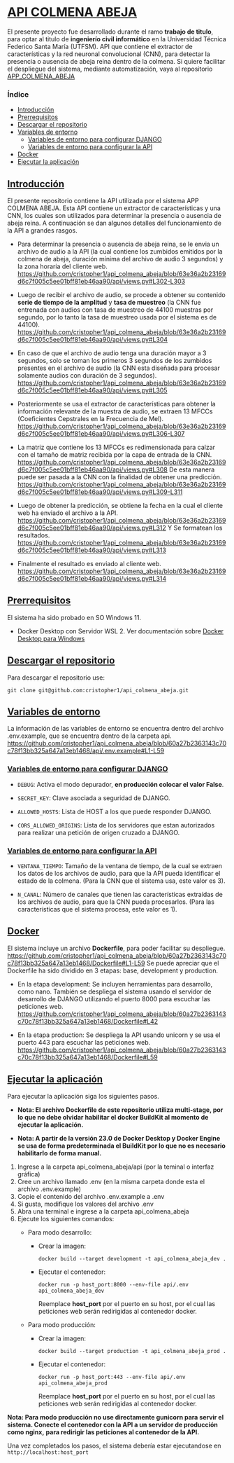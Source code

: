 # [API COLMENA ABEJA](#indice)

El presente proyecto fue desarrollado durante el ramo **trabajo de titulo**, para optar al titulo de **ingenierío civil informático** en la Universidad Técnica
Federico Santa María (UTFSM). API que contiene el extractor de características y la red neuronal convolucional (CNN), para detectar la presencia o ausencia de abeja reina dentro de la colmena. Si quiere facilitar el despliegue del sistema, mediante automatización, vaya al repositorio [APP_COLMENA_ABEJA](https://github.com/cristopher1/app_colmena_abeja)

### <a id="indice"></a> Índice

* <a id="introduccion"></a>[Introducción](#Introducción)
* <a id="pre-rrequisitos"></a> [Prerrequisitos](#Prerrequisitos)
* <a id="descarga"></a> [Descargar el repositorio](#Descargar-el-repositorio)
* <a id="entorno"></a>[Variables de entorno](#Variables-de-entorno)
  * <a id="entorno-django"></a>[Variables de entorno para configurar DJANGO](#Variables-de-entorno-para-configurar-DJANGO)
  * <a id="entorno-api"></a>[Variables de entorno para configurar la API](#Variables-de-entorno-para-configurar-la-API)
* <a id="dockerfile"></a>[Docker](#Docker)
* <a id="run"></a>[Ejecutar la aplicación](#Ejecutar-la-aplicación)

## <a id="Introducción"></a> [Introducción](#introduccion)

El presente repositorio contiene la API utilizada por el sistema APP COLMENA ABEJA. Esta API contiene un extractor de características y una CNN, los cuales son utilizados para determinar la presencia o ausencia de abeja reina. A continuación se dan algunos detalles del funcionamiento de la API a grandes rasgos.

* Para determinar la presencia o ausencia de abeja reina, se le envia un archivo de audio a la API (la cual contiene los zumbidos emitidos por la colmena de abeja, duración mínima del archivo de audio 3 segundos) y la zona horaria del cliente web. https://github.com/cristopher1/api_colmena_abeja/blob/63e36a2b23169d6c7f005c5ee01bff81eb46aa90/api/views.py#L302-L303
  
* Luego de recibir el archivo de audio, se procede a obtener su contenido **serie de tiempo de la amplitud** y **tasa de muestreo** (la CNN fue entrenada con audios con tasa de muestreo de 44100 muestras por segundo, por lo tanto la tasa de muestreo usada por el sistema es de 44100). https://github.com/cristopher1/api_colmena_abeja/blob/63e36a2b23169d6c7f005c5ee01bff81eb46aa90/api/views.py#L304

* En caso de que el archivo de audio tenga una duración mayor a 3 segundos, solo se toman los primeros 3 segundos de los zumbidos presentes en el archivo de audio (la CNN esta diseñada para procesar solamente audios con duración de 3 segundos). https://github.com/cristopher1/api_colmena_abeja/blob/63e36a2b23169d6c7f005c5ee01bff81eb46aa90/api/views.py#L305

* Posteriormente se usa el extractor de características para obtener la información relevante de la muestra de audio, se extraen 13 MFCCs (Coeficientes Cepstrales en la Frecuencia de Mel). https://github.com/cristopher1/api_colmena_abeja/blob/63e36a2b23169d6c7f005c5ee01bff81eb46aa90/api/views.py#L306-L307

* La matriz que contiene los 13 MFCCs es redimensionada para calzar con el tamaño de matriz recibida por la capa de entrada de la CNN. https://github.com/cristopher1/api_colmena_abeja/blob/63e36a2b23169d6c7f005c5ee01bff81eb46aa90/api/views.py#L308 De esta manera puede ser pasada a la CNN con la finalidad de obtener una predicción. https://github.com/cristopher1/api_colmena_abeja/blob/63e36a2b23169d6c7f005c5ee01bff81eb46aa90/api/views.py#L309-L311

* Luego de obtener la predicción, se obtiene la fecha en la cual el cliente web ha enviado el archivo a la API. https://github.com/cristopher1/api_colmena_abeja/blob/63e36a2b23169d6c7f005c5ee01bff81eb46aa90/api/views.py#L312 Y Se formatean los resultados. https://github.com/cristopher1/api_colmena_abeja/blob/63e36a2b23169d6c7f005c5ee01bff81eb46aa90/api/views.py#L313

* Finalmente el resultado es enviado al cliente web. https://github.com/cristopher1/api_colmena_abeja/blob/63e36a2b23169d6c7f005c5ee01bff81eb46aa90/api/views.py#L314

## <a id="Prerrequisitos"></a> [Prerrequisitos](#pre-rrequisitos)

El sistema ha sido probado en SO Windows 11.

* Docker Desktop con Servidor WSL 2. Ver documentación sobre [Docker Desktop para Windows](https://docs.docker.com/desktop/install/windows-install/)

## <a id="Descargar-el-repositorio"></a> [Descargar el repositorio](#descarga)

Para descargar el repositorio use:

```console
git clone git@github.com:cristopher1/api_colmena_abeja.git
```

## <a id="Variables-de-entorno"></a> [Variables de entorno](#entorno)

La información de las variables de entorno se encuentra dentro del archivo .env.example, que se encuentra dentro de la carpeta api. https://github.com/cristopher1/api_colmena_abeja/blob/60a27b2363143c70c78f13bb325a647a13eb1468/api/.env.example#L1-L59

### <a id="Variables-de-entorno-para-configurar-DJANGO"></a> [Variables de entorno para configurar DJANGO](#entorno-django)

* ```DEBUG```: Activa el modo depurador, **en producción colocar el valor False**.
  
* ```SECRET_KEY```: Clave asociada a seguridad de DJANGO.
  
* ```ALLOWED_HOSTS```: Lista de HOST a los que puede responder DJANGO.
  
* ```CORS_ALLOWED_ORIGINS```: Lista de los servidores que estan autorizados para realizar una petición de origen cruzado a DJANGO.

### <a id="Variables-de-entorno-para-configurar-la-API"></a> [Variables de entorno para configurar la API](#entorno-api)

* ```VENTANA_TIEMPO```: Tamaño de la ventana de tiempo, de la cual se extraen los datos de los archivos de audio, para que la API pueda identificar el estado de
la colmena. (Para la CNN que el sistema usa, este valor es 3).

* ```N_CANAL```: Número de canales que tienen las características extraídas de los archivos de audio, para que la CNN pueda procesarlos. (Para las características
que el sistema procesa, este valor es 1).

## <a id="Docker"></a> [Docker](#dockerfile)

El sistema incluye un archivo **Dockerfile**, para poder facilitar su despliegue.
https://github.com/cristopher1/api_colmena_abeja/blob/60a27b2363143c70c78f13bb325a647a13eb1468/Dockerfile#L1-L59 Se puede apreciar que el Dockerfile ha sido
dividido en 3 etapas: base, development y production.

* En la etapa development: Se incluyen herramientas para desarrollo, como nano. Tambíén se despliega el sistema usando el servidor de desarrollo de DJANGO
utilizando el puerto 8000 para escuchar las peticiones web.
https://github.com/cristopher1/api_colmena_abeja/blob/60a27b2363143c70c78f13bb325a647a13eb1468/Dockerfile#L42

* En la etapa production: Se despliega la API usando unicorn y se usa el puerto 443 para escuchar las peticiones web.
https://github.com/cristopher1/api_colmena_abeja/blob/60a27b2363143c70c78f13bb325a647a13eb1468/Dockerfile#L59

## <a id="Ejecutar-la-aplicación"></a> [Ejecutar la aplicación](#run)

Para ejecutar la aplicación siga los siguientes pasos.

* **Nota: El archivo Dockerfile de este repositorio utiliza multi-stage, por lo que no debe olvidar habilitar el docker BuildKit al momento de**
**ejecutar la aplicación.**

* **Nota: A partir de la versión 23.0 de Docker Desktop y Docker Engine se usa de forma predeterminada el BuildKit por lo que no es necesario habilitarlo**
**de forma manual.**

1. Ingrese a la carpeta api_colmena_abeja/api (por la teminal o interfaz gráfica)
2. Cree un archivo llamado .env (en la misma carpeta donde esta el archivo .env.example)
3. Copie el contenido del archivo .env.example a .env
4. Si gusta, modifique los valores del archivo .env
6. Abra una terminal e ingrese a la carpeta api_colmena_abeja
8. Ejecute los siguientes comandos:
   * Para modo desarrollo:
     * Crear la imagen:
       ```console
       docker build --target development -t api_colmena_abeja_dev .
       ```
     * Ejecutar el contenedor:
       ```console
       docker run -p host_port:8000 --env-file api/.env api_colmena_abeja_dev
       ```
       Reemplace **host_port** por el puerto en su host, por el cual las peticiones web serán redirigidas al contenedor docker.
       
   * Para modo producción:
     * Crear la imagen:
       ```console
       docker build --target production -t api_colmena_abeja_prod .
       ```
     * Ejecutar el contenedor:
       ```console
       docker run -p host_port:443 --env-file api/.env api_colmena_abeja_prod
       ```
       Reemplace **host_port** por el puerto en su host, por el cual las peticiones web serán redirigidas al contenedor docker.

**Nota: Para modo producción no use directamente gunicorn para servir el sistema. Conecte el contenedor con la API a un servidor de producción como nginx,**
**para redirigir las peticiones al contenedor de la API.**

Una vez completados los pasos, el sistema debería estar ejecutandose en `http://localhost:host_port`
